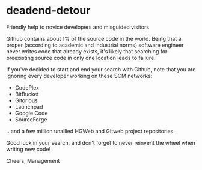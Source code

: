 # deadend-detour
Friendly help to novice developers and misguided visitors

Github contains about 1% of the source code in the world. Being that a proper (according to academic and industrial norms) software engineer never writes code that already exists, it's likely that searching for preexisting source code in only one location leads to failure.

If you've decided to start and end your search with Github, note that you are ignoring every developer working on these SCM networks:

  - CodePlex
  - BitBucket
  - Gitorious
  - Launchpad
  - Google Code
  - SourceForge

...and a few million unallied HGWeb and Gitweb project repositories.

Good luck in your search, and don't forget to never reinvent the wheel when writing new code!

Cheers,
Management
